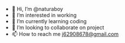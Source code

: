 - 👋 Hi, I’m @naturaboy
- 👀 I’m interested in working
- 🌱 I’m currently learning coding
- 💞️ I’m looking to collaborate on project
- 📫 How to reach me j62908678@gmail.com

<!---
naturaboy/naturaboy is a ✨ special ✨ repository because its `README.md` (this file) appears on your GitHub profile.
You can click the Preview link to take a look at your changes.
--->
